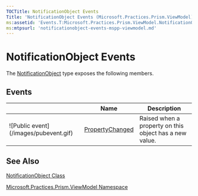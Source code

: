 ```yaml
---
TOCTitle: NotificationObject Events
Title: 'NotificationObject Events (Microsoft.Practices.Prism.ViewModel)'
ms:assetid: 'Events.T:Microsoft.Practices.Prism.ViewModel.NotificationObject'
ms:mtpsurl: 'notificationobject-events-mspp-viewmodel.md'
---
```


# NotificationObject Events

The [NotificationObject](https://msdn.microsoft.com/library/microsoft.practices.prism.viewmodel.notificationobject) type exposes the following members.

## Events


<table>

<thead>
<tr class="header">
<th> </th>
<th>Name</th>
<th>Description</th>
</tr>
</thead>
<tbody>
<tr class="odd">
<td>![Public event](/images/pubevent.gif)</td>
<td><a href="https://msdn.microsoft.com/library/microsoft.practices.prism.viewmodel.notificationobject.propertychanged">PropertyChanged</a></td>
<td><div class="summary">
Raised when a property on this object has a new value.
</div></td>
</tr>
</tbody>
</table>

## See Also
[NotificationObject Class](https://msdn.microsoft.com/library/microsoft.practices.prism.viewmodel.notificationobject)

[Microsoft.Practices.Prism.ViewModel Namespace](https://msdn.microsoft.com/library/microsoft.practices.prism.viewmodel)

